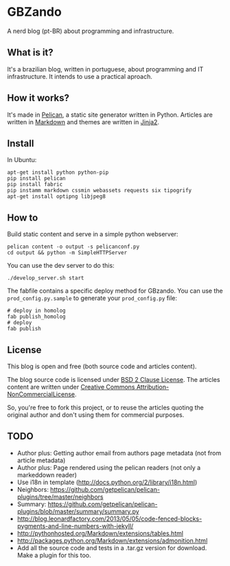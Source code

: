 GBZando
=======

A nerd blog (pt-BR) about programming and infrastructure.


What is it?
-----------

It's a brazilian blog, written in portuguese, about programming and IT infrastructure. It intends to use a practical aproach.


How it works?
-------------

It's made in [Pelican](https://github.com/getpelican/pelican/), a static site generator written in Python. Articles are written in [Markdown](http://daringfireball.net/projects/markdown/) and themes are written in [Jinja2](http://jinja.pocoo.org).


Install
-------

In Ubuntu:

    apt-get install python python-pip
    pip install pelican
    pip install fabric
    pip instamm markdown cssmin webassets requests six tipogrify
    apt-get install optipng libjpeg8

How to
------

Build static content and serve in a simple python webserver:

    pelican content -o output -s pelicanconf.py
    cd output && python -m SimpleHTTPServer

You can use the dev server to do this:

    ./develop_server.sh start 

The fabfile contains a specific deploy method for GBzando. You can use the `prod_config.py.sample` to generate your `prod_config.py` file:

    # deploy in homolog
    fab publish_homolog
    # deploy
    fab publish

License
-------

This blog is open and free (both source code and articles content).

The blog source code is licensed under [BSD 2 Clause License](LICENSE). The articles content are written under [Creative Commons Attribution-NonCommercialLicense](http://creativecommons.org/licenses/by-nc/3.0/deed.en_US).

So, you're free to fork this project, or to reuse the articles quoting the original author and don't using them for commercial purposes.

TODO
----

- Author plus: Getting author email from authors page metadata (not from article metadata)
- Author plus: Page rendered using the pelican readers (not only a markeddown reader)
- Use i18n in template (http://docs.python.org/2/library/i18n.html)
- Neighbors: https://github.com/getpelican/pelican-plugins/tree/master/neighbors
- Summary: https://github.com/getpelican/pelican-plugins/blob/master/summary/summary.py
- http://blog.leonardfactory.com/2013/05/05/code-fenced-blocks-pygments-and-line-numbers-with-jekyll/
- http://pythonhosted.org/Markdown/extensions/tables.html
- http://packages.python.org/Markdown/extensions/admonition.html
- Add all the source code and tests in a .tar.gz version for download. Make a plugin for this too.
